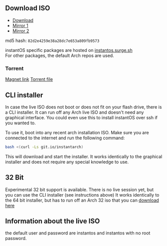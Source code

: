 ## Download ISO

<ul class="actions">
    <li><a href="https://github.com/instantOS/instantOS/releases/download/v3-beta/instantos_beta3.iso" class="button special icon fa-download">Download</a></li>
    <li><a href="https://instant-os.file.coffee/iso/instantos_beta3.iso" class="button special icon fa-download">Mirror 1</a></li>
    <li><a href="https://osdn.net/dl/instantos/instantos_beta3.iso" class="button special icon fa-download">Mirror 2</a></li>
</ul>

md5 hash: ```82d2e4259e38a28dc7e653a809fb9573```


instantOS specific packages are hosted on [instantos.surge.sh](http://instantos.surge.sh)  
For other packages, the default Arch repos are used.

### Torrent

[Magnet link](magnet:?xt=urn:btih:FNK3ERFNZLRCC3U63MXRKXT5DJQTQ5CT)
[Torrent file](https://instantos.github.io/instantos.github.io/torrent/instantos_beta_2.iso.torrent)

## CLI installer

In case the live ISO does not boot or does not fit on your flash drive, there is a CLI installer. 
It can run off any Arch live ISO and doesn't need any graphical interface.
You could even use this to install instantOS over ssh if you wanted to. 

To use it, boot into any recent arch installation ISO.
Make sure you are connected to the internet and run the following command:

```sh
bash <(curl -Ls git.io/instantarch)
```

This will download and start the installer.
It works identically to the graphical installer and does not require any special knowledge to use.

## 32 Bit

Experimental 32 bit support is available. There is no live session yet, but you can use the CLI installer (see instructions above)
It works identically to the 64 bit installer, but has to run off an Arch 32 iso that you can [download here](https://www.archlinux32.org/download/)

## Information about the live ISO

the default user and password are instantos and instantos with no root password. 
